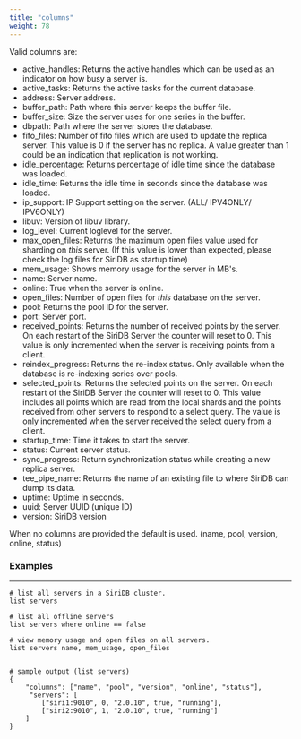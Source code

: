 ```yaml
---
title: "columns"
weight: 78
---
```


Valid columns are:

- active_handles: Returns the active handles which can be used as an indicator on how busy a server is.
- active_tasks: Returns the active tasks for the current database.
- address: Server address.
- buffer_path: Path where this server keeps the buffer file.
- buffer_size: Size the server uses for one series in the buffer.
- dbpath: Path where the server stores the database.
- fifo_files: Number of fifo files which are used to update the replica server. This value is 0 if the server has no replica. A value greater than 1 could be an indication that replication is not working.
- idle_percentage: Returns percentage of idle time since the database was loaded.
- idle_time: Returns the idle time in seconds since the database was loaded.
- ip_support: IP Support setting on the server. (ALL/ IPV4ONLY/ IPV6ONLY)
- libuv: Version of libuv library.
- log_level: Current loglevel for the server.
- max\_open\_files: Returns the maximum open files value used for sharding on *this* server. (If this value is lower than expected, please check the log files for SiriDB as startup time)
- mem_usage: Shows memory usage for the server in MB's.
- name: Server name.
- online: True when the server is online.
- open_files: Number of open files for *this* database on the server.
- pool: Returns the pool ID for the server.
- port: Server port.
- received_points: Returns the number of received points by the server. On each restart of the SiriDB Server the counter will reset to 0. This value is only incremented when the server is receiving points from a client.
- reindex_progress: Returns the re-index status. Only available when the database is re-indexing series over pools.
- selected_points: Returns the selected points on the server. On each restart of the SiriDB Server the counter will reset to 0. This value includes all points which are read from the local shards and the points received from other servers to respond to a select query. The value is only incremented when the server received the select query from a client.
- startup_time: Time it takes to start the server.
- status: Current server status.
- sync_progress: Return synchronization status while creating a new replica server.
- tee_pipe_name: Returns the name of an existing file to where SiriDB can dump its data.
- uptime: Uptime in seconds.
- uuid: Server UUID (unique ID)
- version: SiriDB version

When no columns are provided the default is used. (name, pool, version, online, status)

### Examples
--------

    # list all servers in a SiriDB cluster.
    list servers

    # list all offline servers
    list servers where online == false

    # view memory usage and open files on all servers.
    list servers name, mem_usage, open_files


    # sample output (list servers)
    {
        "columns": ["name", "pool", "version", "online", "status"],
         "servers": [
            ["siri1:9010", 0, "2.0.10", true, "running"],
            ["siri2:9010", 1, "2.0.10", true, "running"]
        ]
    }

